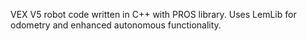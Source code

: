 VEX V5 robot code written in C++ with PROS library. Uses LemLib for odometry and enhanced autonomous functionality.
